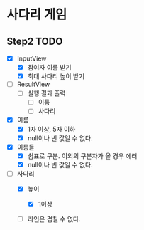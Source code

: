 # 사다리 게임

## Step2 TODO
- [X] InputView
  - [X] 참여자 이름 받기
  - [X] 최대 사다리 높이 받기  

- [ ] ResultView
  - [ ] 실행 결과 출력
    - [ ] 이름
    - [ ] 사다리
  
- [X] 이름
  - [X] 1자 이상, 5자 이하
  - [X] null이나 빈 값일 수 없다.
- [X] 이름들
  - [X] 쉼표로 구분. 이외의 구분자가 올 경우 에러
  - [X] null이나 빈 값일 수 없다.
  
- [ ] 사다리
  - [X] 높이 
    - [x] 1이상
  - [ ] 라인은 겹칠 수 없다. 
 